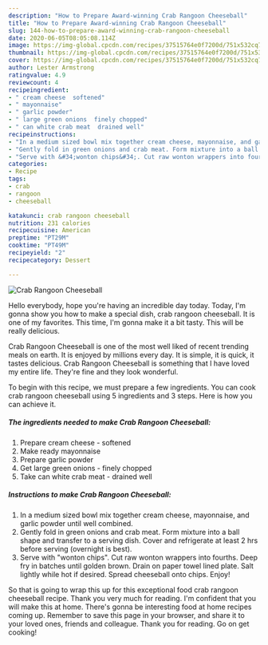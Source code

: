 ```yaml
---
description: "How to Prepare Award-winning Crab Rangoon Cheeseball"
title: "How to Prepare Award-winning Crab Rangoon Cheeseball"
slug: 144-how-to-prepare-award-winning-crab-rangoon-cheeseball
date: 2020-06-05T08:05:08.114Z
image: https://img-global.cpcdn.com/recipes/37515764e0f7200d/751x532cq70/crab-rangoon-cheeseball-recipe-main-photo.jpg
thumbnail: https://img-global.cpcdn.com/recipes/37515764e0f7200d/751x532cq70/crab-rangoon-cheeseball-recipe-main-photo.jpg
cover: https://img-global.cpcdn.com/recipes/37515764e0f7200d/751x532cq70/crab-rangoon-cheeseball-recipe-main-photo.jpg
author: Lester Armstrong
ratingvalue: 4.9
reviewcount: 4
recipeingredient:
- " cream cheese  softened"
- " mayonnaise"
- " garlic powder"
- " large green onions  finely chopped"
- " can white crab meat  drained well"
recipeinstructions:
- "In a medium sized bowl mix together cream cheese, mayonnaise, and garlic powder until well combined."
- "Gently fold in green onions and crab meat. Form mixture into a ball shape and transfer to a serving dish. Cover and refrigerate at least 2 hrs before serving (overnight is best)."
- "Serve with &#34;wonton chips&#34;. Cut raw wonton wrappers into fourths. Deep fry in batches until golden brown. Drain on paper towel lined plate. Salt lightly while hot if desired. Spread cheeseball onto chips. Enjoy!"
categories:
- Recipe
tags:
- crab
- rangoon
- cheeseball

katakunci: crab rangoon cheeseball 
nutrition: 231 calories
recipecuisine: American
preptime: "PT29M"
cooktime: "PT49M"
recipeyield: "2"
recipecategory: Dessert

---
```



![Crab Rangoon Cheeseball](https://img-global.cpcdn.com/recipes/37515764e0f7200d/751x532cq70/crab-rangoon-cheeseball-recipe-main-photo.jpg)

Hello everybody, hope you're having an incredible day today. Today, I'm gonna show you how to make a special dish, crab rangoon cheeseball. It is one of my favorites. This time, I'm gonna make it a bit tasty. This will be really delicious.



Crab Rangoon Cheeseball is one of the most well liked of recent trending meals on earth. It is enjoyed by millions every day. It is simple, it is quick, it tastes delicious. Crab Rangoon Cheeseball is something that I have loved my entire life. They're fine and they look wonderful.


To begin with this recipe, we must prepare a few ingredients. You can cook crab rangoon cheeseball using 5 ingredients and 3 steps. Here is how you can achieve it.

<!--inarticleads1-->

##### The ingredients needed to make Crab Rangoon Cheeseball:

1. Prepare  cream cheese - softened
1. Make ready  mayonnaise
1. Prepare  garlic powder
1. Get  large green onions - finely chopped
1. Take  can white crab meat - drained well




<!--inarticleads2-->

##### Instructions to make Crab Rangoon Cheeseball:

1. In a medium sized bowl mix together cream cheese, mayonnaise, and garlic powder until well combined.
1. Gently fold in green onions and crab meat. Form mixture into a ball shape and transfer to a serving dish. Cover and refrigerate at least 2 hrs before serving (overnight is best).
1. Serve with &#34;wonton chips&#34;. Cut raw wonton wrappers into fourths. Deep fry in batches until golden brown. Drain on paper towel lined plate. Salt lightly while hot if desired. Spread cheeseball onto chips. Enjoy!




So that is going to wrap this up for this exceptional food crab rangoon cheeseball recipe. Thank you very much for reading. I'm confident that you will make this at home. There's gonna be interesting food at home recipes coming up. Remember to save this page in your browser, and share it to your loved ones, friends and colleague. Thank you for reading. Go on get cooking!

